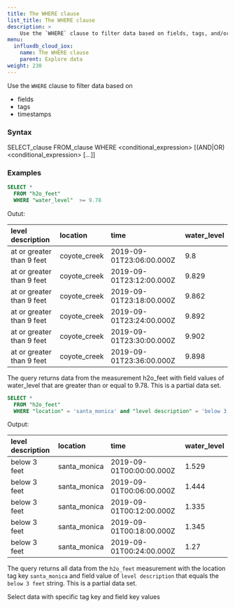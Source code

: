 ```yaml
---
title: The WHERE clause
list_title: The WHERE clause
description: > 
    Use the `WHERE` clause to filter data based on fields, tags, and/or timestamps.
menu:
  influxdb_cloud_iox:
    name: The WHERE clause
    parent: Explore data
weight: 230
---
```


Use the `WHERE` clause to filter data based on 
- fields
- tags
- timestamps

### Syntax

SELECT_clause FROM_clause WHERE <conditional_expression> [(AND|OR) <conditional_expression> [...]]



### Examples

```sql
SELECT * 
  FROM "h2o_feet" 
  WHERE "water_level"  >= 9.78
```
Outut:

| level description  | location | time | water_level |
| :----------------- | :-------------------| :------------------| :------- |
|at or greater than 9 feet	|coyote_creek |	2019-09-01T23:06:00.000Z |	9.8|
|at or greater than 9 feet	|coyote_creek |	2019-09-01T23:12:00.000Z |	9.829|
|at or greater than 9 feet	|coyote_creek |	2019-09-01T23:18:00.000Z |	9.862|
|at or greater than 9 feet	|coyote_creek |	2019-09-01T23:24:00.000Z |	9.892|
|at or greater than 9 feet	|coyote_creek |	2019-09-01T23:30:00.000Z |	9.902|
|at or greater than 9 feet	|coyote_creek |	2019-09-01T23:36:00.000Z |	9.898|

The query returns data from the measurement h2o_feet with field values of water_level that are greater than or equal to 9.78. This is a partial data set.

```sql
SELECT * 
  FROM "h2o_feet" 
  WHERE "location" = 'santa_monica' and "level description" = 'below 3 feet' 
```
Output:

| level description  | location | time | water_level |
| :----------------- | :-------------------| :---------------------| :--------------- |
|below 3 feet |	santa_monica | 2019-09-01T00:00:00.000Z	| 1.529 |
|below 3 feet |	santa_monica | 2019-09-01T00:06:00.000Z | 1.444 |
|below 3 feet |	santa_monica | 2019-09-01T00:12:00.000Z | 1.335 |
|below 3 feet |	santa_monica | 2019-09-01T00:18:00.000Z | 1.345 |
|below 3 feet |	santa_monica | 2019-09-01T00:24:00.000Z | 1.27 |

The query returns all data from the `h2o_feet` measurement with the location tag key `santa_monica` and field value of `level description` that equals the `below 3 feet` string. This is a partial data set.

Select data with specific tag key and field key values



